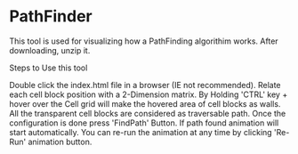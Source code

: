 # PathFinder

This tool is used for visualizing how a PathFinding algorithim works. After downloading, unzip it. 

Steps to Use this tool

Double click the index.html file in a browser (IE not recommended).
Relate each cell block position with a 2-Dimension matrix.
By Holding 'CTRL' key + hover over the Cell grid will make the hovered area of cell blocks as walls.
All the transparent cell blocks are considered as traversable path.
Once the configuration is done press 'FindPath' Button.
If path found animation will start automatically.
You can re-run the animation at any time by clicking 'Re-Run' animation button.
